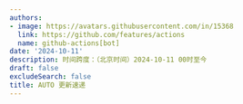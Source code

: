 ```yaml
---
authors:
- image: https://avatars.githubusercontent.com/in/15368
  link: https://github.com/features/actions
  name: github-actions[bot]
date: '2024-10-11'
description: 时间跨度：（北京时间）2024-10-11 00时至今
draft: false
excludeSearch: false
title: AUTO 更新速递
---
```


